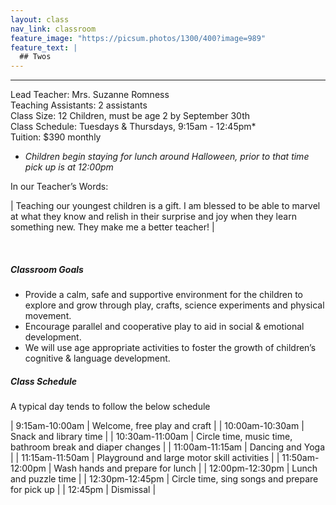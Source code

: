 ```yaml
---
layout: class
nav_link: classroom
feature_image: "https://picsum.photos/1300/400?image=989"
feature_text: |
  ## Twos
---
```


---

Lead Teacher: Mrs. Suzanne Romness <br/>
Teaching Assistants: 2 assistants <br/>
Class Size: 12 Children, must be age 2 by September 30th <br/>
Class Schedule: Tuesdays & Thursdays, 9:15am - 12:45pm* <br/>
Tuition: $390 monthly

* *Children begin staying for lunch around Halloween, prior to that time pick up is at 12:00pm*

In our Teacher’s Words:

| Teaching our youngest children is a gift.  I am blessed to be able to marvel at what they know and relish in their surprise and joy when they learn something new.  They make me a better teacher! |

<br/>

##### Classroom Goals

* Provide a calm, safe and supportive environment for the children to explore and grow through play, crafts, science experiments and physical movement.
* Encourage parallel and cooperative play to aid in social & emotional development.
* We will use age appropriate activities to foster the growth of children’s cognitive & language development.

##### Class Schedule

A typical day tends to follow the below schedule

| 9:15am-10:00am | Welcome, free play and craft |
| 10:00am-10:30am | Snack and library time |
| 10:30am-11:00am | Circle time, music time, bathroom break and diaper changes |
| 11:00am-11:15am | Dancing and Yoga |
| 11:15am-11:50am | Playground and large motor skill activities |
| 11:50am-12:00pm | Wash hands and prepare for lunch |
| 12:00pm-12:30pm | Lunch and puzzle time |
| 12:30pm-12:45pm | Circle time, sing songs and prepare for pick up |
| 12:45pm | Dismissal |
